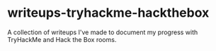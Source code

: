 # writeups-tryhackme-hackthebox
A collection of writeups I've made to document my progress with TryHackMe and Hack the Box rooms.
